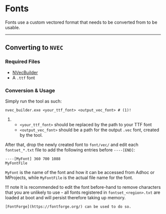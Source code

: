 # Fonts

Fonts use a custom vectored format that needs to be converted from to be usable.

---

## Converting to `NVEC`

### Required Files
- [NVecBuilder](https://github.com/Nenkai/PDTools/releases/tag/nvecbuilder-1.0.0)
- A `.ttf` font

### Conversion & Usage
Simply run the tool as such:
``` { .yaml .annotate }
nvec_builder.exe <your_ttf_font> <output_vec_font> # (1)!
```

1.  * `<your_ttf_font>` should be replaced by the path to your TTF font 
    * `<output_vec_font>` should be a path for the output `.vec` font, created by the tool.

After that, drop the newly created font to `font/vec/` and edit each `fontset_*.txt` file to add the following entries before `----[END]`:

```
----[MyFont] 360 700 1088
MyFontFile
```
`MyFont` is the name of the font and how it can be accessed from Adhoc or MProjects, while `MyFontFile` is the actual file name for the font.

!!! note
    It is recommended to edit the font before-hand to remove characters that you are unlikely to use - all fonts registered in `fontset_<region>.txt` are loaded at boot and will persist therefore taking up memory. 
    
    [FontForge](https://fontforge.org/) can be used to do so.
